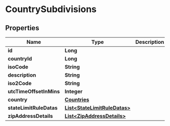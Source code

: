 
# CountrySubdivisions

## Properties
Name | Type | Description | Notes
------------ | ------------- | ------------- | -------------
**id** | **Long** |  | 
**countryId** | **Long** |  | 
**isoCode** | **String** |  |  [optional]
**description** | **String** |  |  [optional]
**iso2Code** | **String** |  |  [optional]
**utcTimeOffsetInMins** | **Integer** |  | 
**country** | [**Countries**](Countries.md) |  |  [optional]
**stateLimitRuleDatas** | [**List&lt;StateLimitRuleDatas&gt;**](StateLimitRuleDatas.md) |  |  [optional]
**zipAddressDetails** | [**List&lt;ZipAddressDetails&gt;**](ZipAddressDetails.md) |  |  [optional]



